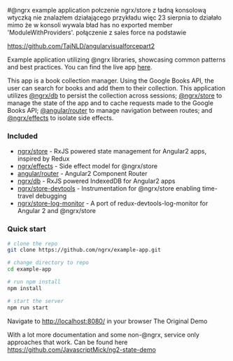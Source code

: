 #@ngrx example application
połczenie ngrx/store z ładną konsolową wtyczką nie znalazłem działającego przykładu więc 23 sierpnia to działało mimo
że w konsoli wywala bład  has no exported member 'ModuleWithProviders'.
połączenie z sales force na podstawie

https://github.com/TajNLD/angularvisualforcepart2


Example application utilizing @ngrx libraries, showcasing common patterns and best practices. You can find the live app [here](http://ngrx.github.io/example-app/).

This app is a book collection manager. Using the Google Books API, the user can search for books and add them to their collection. This application utilizes [@ngrx/db](https://github.com/ngrx/db) to persist the collection across sessions; [@ngrx/store](https://github.com/ngrx/store) to manage the state of the app and to cache requests made to the Google Books API; [@angular/router](https://github.com/angular/angular) to manage navigation between routes; and [@ngrx/effects](https://github.com/ngrx/effects) to isolate side effects.

### Included
 - [ngrx/store](https://github.com/ngrx/store) - RxJS powered state management for Angular2 apps, inspired by Redux
 - [ngrx/effects](https://github.com/ngrx/effects) - Side effect model for @ngrx/store
 - [angular/router](https://github.com/angular/angular) - Angular2 Component Router
 - [ngrx/db](https://github.com/ngrx/db) - RxJS powered IndexedDB for Angular2 apps
 - [ngrx/store-devtools](https://github.com/ngrx/store-devtools) - Instrumentation for @ngrx/store enabling time-travel debugging
 - [ngrx/store-log-monitor](https://github.com/ngrx/store-log-monitor) - A port of redux-devtools-log-monitor for Angular 2 and @ngrx/store

### Quick start

```bash
# clone the repo
git clone https://github.com/ngrx/example-app.git

# change directory to repo
cd example-app

# run npm install
npm install

# start the server
npm run start
```

Navigate to [http://localhost:8080/](http://localhost:8080/) in your browser
The Original Demo

With a lot more documentation and some non-@ngrx, service only approaches that work. Can be found here https://github.com/JavascriptMick/ng2-state-demo
